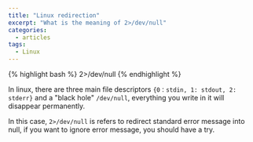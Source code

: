 ```yaml
---
title: "Linux redirection"
excerpt: "What is the meaning of 2>/dev/null"
categories:
  - articles
tags:
  - Linux
---
```



{% highlight bash %}
2>/dev/null
{% endhighlight %}

In linux, there are three main file descriptors `{0：stdin, 1: stdout, 2: stderr}` and a "black hole" `/dev/null`, everything you write in it will disappear permanently.



In this case, `2>/dev/null` is refers to redirect standard error message into null, if you want to ignore error message, you should have a try.

